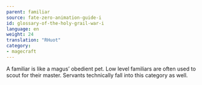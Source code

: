 ```yaml
---
parent: familiar
source: fate-zero-animation-guide-i
id: glossary-of-the-holy-grail-war-i
language: en
weight: 24
translation: "RHuot"
category:
- magecraft
---
```


A familiar is like a magus’ obedient pet. Low level familiars are often used to scout for their master. Servants technically fall into this category as well.
